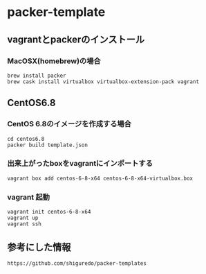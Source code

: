 # packer-template


## vagrantとpackerのインストール

### MacOSX(homebrew)の場合

```
brew install packer
brew cask install virtualbox virtualbox-extension-pack vagrant
```

## CentOS6.8

### CentOS 6.8のイメージを作成する場合

```
cd centos6.8
packer build template.json
```
### 出来上がったboxをvagrantにインポートする

```
vagrant box add centos-6-8-x64 centos-6-8-x64-virtualbox.box
```

### vagrant 起動

```
vagrant init centos-6-8-x64
vagrant up
vagrant ssh
```

## 参考にした情報

```
https://github.com/shiguredo/packer-templates
```


